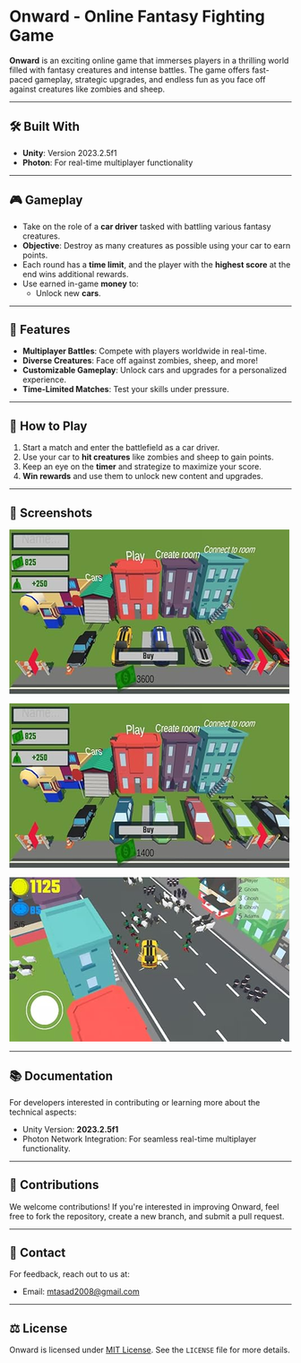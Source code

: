 # Onward - Online Fantasy Fighting Game

**Onward** is an exciting online game that immerses players in a thrilling world filled with fantasy creatures and intense battles. The game offers fast-paced gameplay, strategic upgrades, and endless fun as you face off against creatures like zombies and sheep.

---

## 🛠️ Built With
- **Unity**: Version 2023.2.5f1
- **Photon**: For real-time multiplayer functionality

---

## 🎮 Gameplay
- Take on the role of a **car driver** tasked with battling various fantasy creatures.
- **Objective**: Destroy as many creatures as possible using your car to earn points.
- Each round has a **time limit**, and the player with the **highest score** at the end wins additional rewards.
- Use earned in-game **money** to:
  - Unlock new **cars**.

---

## 🧩 Features
- **Multiplayer Battles**: Compete with players worldwide in real-time.
- **Diverse Creatures**: Face off against zombies, sheep, and more!
- **Customizable Gameplay**: Unlock cars and upgrades for a personalized experience.
- **Time-Limited Matches**: Test your skills under pressure.

---

## 🚀 How to Play
1. Start a match and enter the battlefield as a car driver.
2. Use your car to **hit creatures** like zombies and sheep to gain points.
3. Keep an eye on the **timer** and strategize to maximize your score.
4. **Win rewards** and use them to unlock new content and upgrades.

---

## 📸 Screenshots
![Screenshot](https://github.com/matin-as/Onward-OnlineRacingGame/blob/main/Assets/screenshot/screenShot.jpg)

![Screenshot](https://github.com/matin-as/Onward-OnlineRacingGame/blob/main/Assets/screenshot/screenShot2.jpg)

![Screenshot](https://github.com/matin-as/Onward-OnlineRacingGame/blob/main/Assets/screenshot/screenShot3.jpg)


---

## 📚 Documentation
For developers interested in contributing or learning more about the technical aspects:
- Unity Version: **2023.2.5f1**
- Photon Network Integration: For seamless real-time multiplayer functionality.

---

## 🙌 Contributions
We welcome contributions! If you're interested in improving Onward, feel free to fork the repository, create a new branch, and submit a pull request.

---

## 📧 Contact
For feedback, reach out to us at:
- Email: [mtasad2008@gmail.com](mailto:mtasad2008@gmail.com)

---

## ⚖️ License
Onward is licensed under [MIT License](LICENSE). See the `LICENSE` file for more details.
